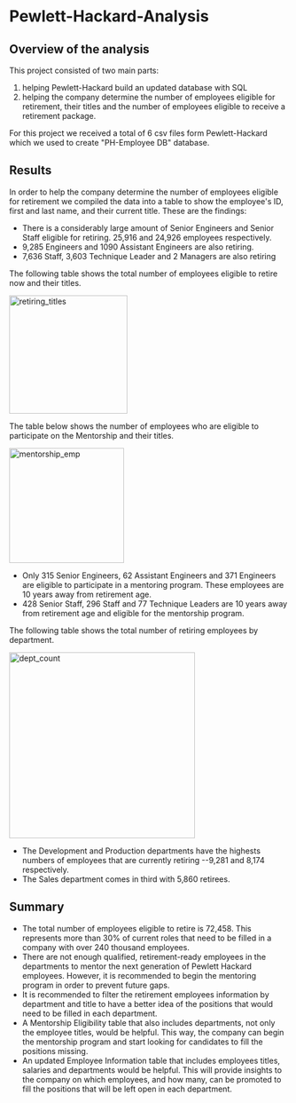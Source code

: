 # Pewlett-Hackard-Analysis

## Overview of the analysis
This project consisted of two main parts: 
1. helping Pewlett-Hackard build an updated database with SQL
2. helping the company determine the number of employees eligible for retirement, their titles and the number of employees eligible to receive a retirement package.

For this project we received a total of 6 csv files form Pewlett-Hackard which we used to create "PH-Employee DB" database.

## Results

In order to help the company determine the number of employees eligible for retirement we compiled the data into a table to show the employee's ID, first and last name, and their current title. These are the findings:

- There is a considerably large amount of Senior Engineers and Senior Staff eligible for retiring. 25,916 and 24,926 employees respectively.
- 9,285 Engineers and 1090 Assistant Engineers are also retiring.
- 7,636 Staff, 3,603 Technique Leader and 2 Managers are also retiring

The following table shows the total number of employees eligible to retire now and their titles.

<img width="213" alt="retiring_titles" src="https://user-images.githubusercontent.com/104762216/177465469-ec4679e4-311a-4175-9753-764f686471a9.png">

The table below shows the number of employees who are eligible to participate on the Mentorship and their titles.

<img width="207" alt="mentorship_emp" src="https://user-images.githubusercontent.com/104762216/177468634-c4ca2f0b-0572-4a35-9882-5a3e536e013e.png">

- Only 315 Senior Engineers, 62 Assistant Engineers and 371 Engineers are eligible to participate in a mentoring program. These employees are 10 years away from retirement age.
- 428 Senior Staff, 296 Staff and 77 Technique Leaders are 10 years away from retirement age and eligible for the mentorship program.

The following table shows the total number of retiring employees by department.

<img width="335" alt="dept_count" src="https://user-images.githubusercontent.com/104762216/177544722-d73fcbda-e170-4b50-9427-94fe1124d70e.png">

- The Development and Production departments have the highests numbers of employees that are currently retiring --9,281 and 8,174 respectively.
- The Sales department comes in third with 5,860 retirees.


## Summary

- The total number of employees eligible to retire is 72,458. This represents more than 30% of current roles that need to be filled in a company with over 240 thousand employees.
- There are not enough qualified, retirement-ready employees in the departments to mentor the next generation of Pewlett Hackard employees. However, it is recommended to begin the mentoring program in order to prevent future gaps.
- It is recommended to filter the retirement employees information by department and title to have a better idea of the positions that would need to be filled in each department. 
- A Mentorship Eligibility table that also includes departments, not only the employee titles, would be helpful. This way, the company can begin the mentorship program and start looking for candidates to fill the positions missing.
- An updated Employee Information table that includes employees titles, salaries and departments would be helpful. This will provide insights to the company on which employees, and how many, can be promoted to fill the positions that will be left open in each department.

